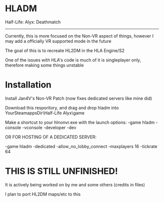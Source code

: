 <h1>HLADM</h1>
Half-Life: Alyx: Deathmatch
<hr>
<p>Currently, this is more focused on the Non-VR aspect of things, however I may add a officially VR supported mode in the future</p>
<p>The goal of this is to recreate HL2DM in the HLA Engine/S2</p>
<p>One of the issues with HLA's code is much of it is singleplayer only, therefore making some things unstable</p>
<h1>Installation</h1>
<p>Install Jan4V's Non-VR Patch (now fixes dedicated servers like mine did)</p>
<p>Download this resporitory, and drag and drop hladm into YourSteamappsDir\Half-Life Alyx\game</p>
<p>Make a shortcut to your hlnonvr.exe with the launch options: -game hladm -console -vconsole -developer -dev</p>
<p>OR FOR HOSTING OF A DEDICATED SERVER:</p><p> -game hladm -dedicated -allow_no_lobby_connect -maxplayers 16 -tickrate 64</p>
<h1>THIS IS STILL UNFINISHED!</h1>
<p>It is actively being worked on by me and some others (credits in files)<p>
<p>I plan to port HL2DM maps/etc to this<p>
